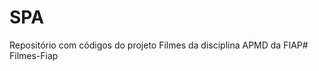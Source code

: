 # SPA

Repositório com códigos do projeto Filmes da disciplina APMD da FIAP#   F i l m e s - F i a p  
 
